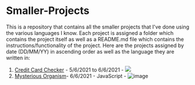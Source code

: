 # Smaller-Projects

This is a repository that contains all the smaller projects that I've done using the various languages I know. Each project is assigned a folder which contains the project itself as well as a README.md file which contains the instructions/functionality of the project. Here are the projects assigned by date (DD/MM/YY) in ascending order as well as the language they are written in:





1. [Credit Card Checker](https://github.com/MadhavMenon1007/Smaller-Projects/tree/main/Credit%20Card%20Checker) - 5/6/2021 to 6/6/2021 - <img src="{file:///Users/MadhavAnandMenon/Desktop/icons8-javascript.svg}"/>
2. [Mysterious Organism](https://github.com/MadhavMenon1007/Smaller-Projects/tree/main/Mysterious%20Organism)- 6/6/2021 - JavaScript - ![image](file:///Users/MadhavAnandMenon/Desktop/icons8-javascript.svg)
